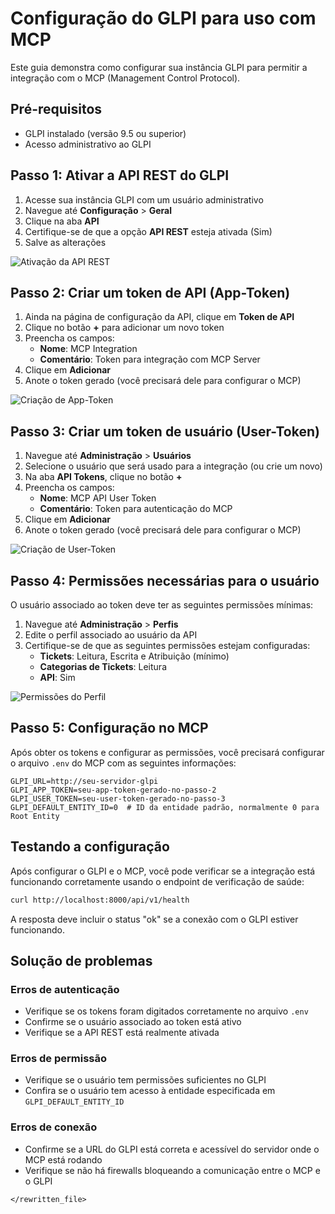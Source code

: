 # Configuração do GLPI para uso com MCP

Este guia demonstra como configurar sua instância GLPI para permitir a integração com o MCP (Management Control Protocol).

## Pré-requisitos

- GLPI instalado (versão 9.5 ou superior)
- Acesso administrativo ao GLPI

## Passo 1: Ativar a API REST do GLPI

1. Acesse sua instância GLPI com um usuário administrativo
2. Navegue até **Configuração** > **Geral**
3. Clique na aba **API**
4. Certifique-se de que a opção **API REST** esteja ativada (Sim)
5. Salve as alterações

![Ativação da API REST](images/glpi_api_activate.png)

## Passo 2: Criar um token de API (App-Token)

1. Ainda na página de configuração da API, clique em **Token de API**
2. Clique no botão **+** para adicionar um novo token
3. Preencha os campos:
   - **Nome**: MCP Integration
   - **Comentário**: Token para integração com MCP Server
4. Clique em **Adicionar**
5. Anote o token gerado (você precisará dele para configurar o MCP)

![Criação de App-Token](images/glpi_app_token.png)

## Passo 3: Criar um token de usuário (User-Token)

1. Navegue até **Administração** > **Usuários**
2. Selecione o usuário que será usado para a integração (ou crie um novo)
3. Na aba **API Tokens**, clique no botão **+**
4. Preencha os campos:
   - **Nome**: MCP API User Token
   - **Comentário**: Token para autenticação do MCP
5. Clique em **Adicionar**
6. Anote o token gerado (você precisará dele para configurar o MCP)

![Criação de User-Token](images/glpi_user_token.png)

## Passo 4: Permissões necessárias para o usuário

O usuário associado ao token deve ter as seguintes permissões mínimas:

1. Navegue até **Administração** > **Perfis**
2. Edite o perfil associado ao usuário da API
3. Certifique-se de que as seguintes permissões estejam configuradas:
   - **Tickets**: Leitura, Escrita e Atribuição (mínimo)
   - **Categorias de Tickets**: Leitura
   - **API**: Sim

![Permissões do Perfil](images/glpi_permissions.png)

## Passo 5: Configuração no MCP

Após obter os tokens e configurar as permissões, você precisará configurar o arquivo `.env` do MCP com as seguintes informações:

```env
GLPI_URL=http://seu-servidor-glpi
GLPI_APP_TOKEN=seu-app-token-gerado-no-passo-2
GLPI_USER_TOKEN=seu-user-token-gerado-no-passo-3
GLPI_DEFAULT_ENTITY_ID=0  # ID da entidade padrão, normalmente 0 para Root Entity
```

## Testando a configuração

Após configurar o GLPI e o MCP, você pode verificar se a integração está funcionando corretamente usando o endpoint de verificação de saúde:

```bash
curl http://localhost:8000/api/v1/health
```

A resposta deve incluir o status "ok" se a conexão com o GLPI estiver funcionando.

## Solução de problemas

### Erros de autenticação

- Verifique se os tokens foram digitados corretamente no arquivo `.env`
- Confirme se o usuário associado ao token está ativo
- Verifique se a API REST está realmente ativada

### Erros de permissão

- Verifique se o usuário tem permissões suficientes no GLPI
- Confira se o usuário tem acesso à entidade especificada em `GLPI_DEFAULT_ENTITY_ID`

### Erros de conexão

- Confirme se a URL do GLPI está correta e acessível do servidor onde o MCP está rodando
- Verifique se não há firewalls bloqueando a comunicação entre o MCP e o GLPI
``` 
</rewritten_file>